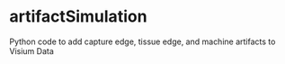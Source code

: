 # artifactSimulation
Python code to add capture edge, tissue edge, and machine artifacts to Visium Data
